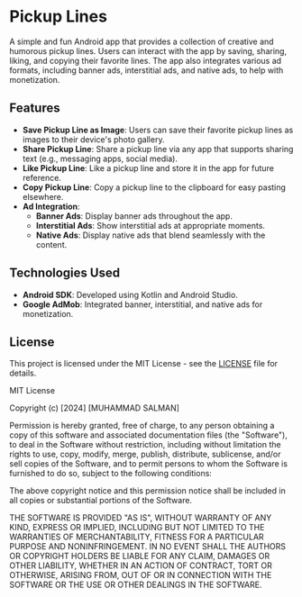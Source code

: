 # Pickup Lines

A simple and fun Android app that provides a collection of creative and humorous pickup lines. Users can interact with the app by saving, sharing, liking, and copying their favorite lines. The app also integrates various ad formats, including banner ads, interstitial ads, and native ads, to help with monetization.

## Features

- **Save Pickup Line as Image**: Users can save their favorite pickup lines as images to their device's photo gallery.
- **Share Pickup Line**: Share a pickup line via any app that supports sharing text (e.g., messaging apps, social media).
- **Like Pickup Line**: Like a pickup line and store it in the app for future reference.
- **Copy Pickup Line**: Copy a pickup line to the clipboard for easy pasting elsewhere.
- **Ad Integration**:
  - **Banner Ads**: Display banner ads throughout the app.
  - **Interstitial Ads**: Show interstitial ads at appropriate moments.
  - **Native Ads**: Display native ads that blend seamlessly with the content.

## Technologies Used

- **Android SDK**: Developed using Kotlin and Android Studio.
- **Google AdMob**: Integrated banner, interstitial, and native ads for monetization.

## License

This project is licensed under the MIT License - see the [LICENSE](LICENSE) file for details.

MIT License

Copyright (c) [2024] [MUHAMMAD SALMAN]

Permission is hereby granted, free of charge, to any person obtaining a copy
of this software and associated documentation files (the "Software"), to deal
in the Software without restriction, including without limitation the rights
to use, copy, modify, merge, publish, distribute, sublicense, and/or sell
copies of the Software, and to permit persons to whom the Software is
furnished to do so, subject to the following conditions:

The above copyright notice and this permission notice shall be included in all
copies or substantial portions of the Software.

THE SOFTWARE IS PROVIDED "AS IS", WITHOUT WARRANTY OF ANY KIND, EXPRESS OR
IMPLIED, INCLUDING BUT NOT LIMITED TO THE WARRANTIES OF MERCHANTABILITY,
FITNESS FOR A PARTICULAR PURPOSE AND NONINFRINGEMENT. IN NO EVENT SHALL THE
AUTHORS OR COPYRIGHT HOLDERS BE LIABLE FOR ANY CLAIM, DAMAGES OR OTHER
LIABILITY, WHETHER IN AN ACTION OF CONTRACT, TORT OR OTHERWISE, ARISING FROM,
OUT OF OR IN CONNECTION WITH THE SOFTWARE OR THE USE OR OTHER DEALINGS IN
THE SOFTWARE.

